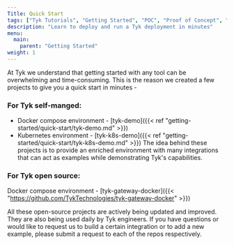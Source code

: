 ```yaml
---
Title: Quick Start
tags: ["Tyk Tutorials", "Getting Started", "POC", "Proof of Concept", "Tyk PoC", "k8s", "docker", "Self Managed", "Open Source", "demo", "Tyk demo", "Tyk quick start"]
description: "Learn to deploy and run a Tyk deployment in minutes"
menu:
  main:
    parent: "Getting Started"
weight: 1
---
```


At Tyk we understand that getting started with any tool can be overwhelming and time-consuming. This is the reason we created a few projects to give you a quick start in minutes - 

### For Tyk self-manged:
- Docker compose environment - [tyk-demo]({{< ref "getting-started/quick-start/tyk-demo.md" >}})
- Kubernetes environment - [tyk-k8s-demo]({{< ref "getting-started/quick-start/tyk-k8s-demo.md" >}})
The idea behind these projects is to provide an enriched environment with many integrations that can act as examples 
while demonstrating Tyk's capabilities.

### For Tyk open source:
Docker compose environment - [tyk-gateway-docker]({{< "https://github.com/TykTechnologies/tyk-gateway-docker" >}})

All these open-source projects are actively being updated and improved. They are also being used daily by Tyk engineers. If you have questions or would like to request us to build a certain integration or to add a new example, please submit a request to each of the repos respectively.

